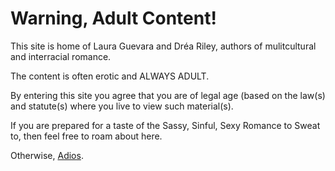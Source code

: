 # Warning, Adult Content!

This site is home of Laura Guevara and Dréa Riley, authors of mulitcultural and interracial romance.

The content is often erotic and ALWAYS ADULT.

By entering this site you agree that you are of legal age (based on the law(s) and statute(s) where you live to view such material(s).

If you are prepared for a taste of the Sassy, Sinful, Sexy Romance to Sweat to, then feel free to roam about here.

Otherwise, [Adios](http://www.cartoonnetwork.com/).
